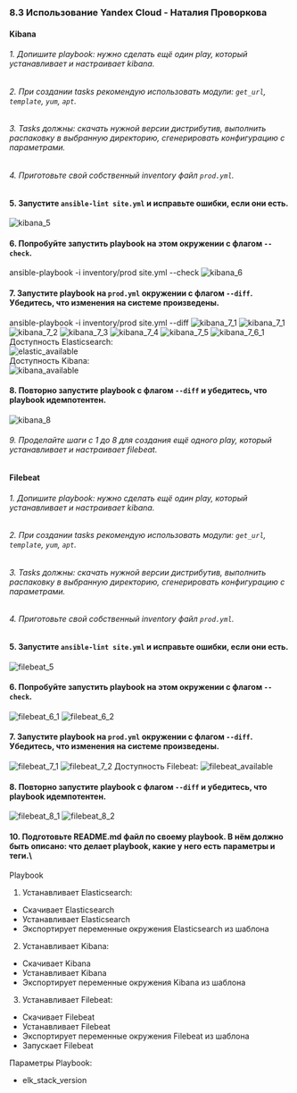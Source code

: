 ### 8.3 Использование Yandex Cloud - Наталия Проворкова
#### Kibana
###### 1. Допишите playbook: нужно сделать ещё один play, который устанавливает и настраивает kibana.
###### 2. При создании tasks рекомендую использовать модули: `get_url`, `template`, `yum`, `apt`.
###### 3. Tasks должны: скачать нужной версии дистрибутив, выполнить распаковку в выбранную директорию, сгенерировать конфигурацию с параметрами.
###### 4. Приготовьте свой собственный inventory файл `prod.yml`.
#### 5. Запустите `ansible-lint site.yml` и исправьте ошибки, если они есть.
![kibana_5](imgs/kibana_5.png)
#### 6. Попробуйте запустить playbook на этом окружении с флагом `--check`.
ansible-playbook -i inventory/prod site.yml --check
![kibana_6](imgs/kibana_6.png)
#### 7. Запустите playbook на `prod.yml` окружении с флагом `--diff`. Убедитесь, что изменения на системе произведены.
ansible-playbook -i inventory/prod site.yml --diff
![kibana_7_1](imgs/kibana_7_0.png)
![kibana_7_1](imgs/kibana_7_1.png)
![kibana_7_2](imgs/kibana_7_2.png)
![kibana_7_3](imgs/kibana_7_3.png)
![kibana_7_4](imgs/kibana_7_4.png)
![kibana_7_5](imgs/kibana_7_5.png)
![kibana_7_6_1](imgs/kibana_7_6_1.png)
<br>Доступность Elasticsearch:<br>
![elastic_available](imgs/elastic_available.png)
<br>Доступность Kibana: <br>
![kibana_available](imgs/kibana_available.png)
#### 8. Повторно запустите playbook с флагом `--diff` и убедитесь, что playbook идемпотентен.
![kibana_8](imgs/kibana_8.png)
###### 9. Проделайте шаги с 1 до 8 для создания ещё одного play, который устанавливает и настраивает filebeat.
#### Filebeat
###### 1. Допишите playbook: нужно сделать ещё один play, который устанавливает и настраивает kibana.
###### 2. При создании tasks рекомендую использовать модули: `get_url`, `template`, `yum`, `apt`.
###### 3. Tasks должны: скачать нужной версии дистрибутив, выполнить распаковку в выбранную директорию, сгенерировать конфигурацию с параметрами.
###### 4. Приготовьте свой собственный inventory файл `prod.yml`.
#### 5. Запустите `ansible-lint site.yml` и исправьте ошибки, если они есть.
![filebeat_5](imgs/filebeat_5.png)
#### 6. Попробуйте запустить playbook на этом окружении с флагом `--check`.
![filebeat_6_1](imgs/filebeat_6_1.png)
![filebeat_6_2](imgs/filebeat_6_2.png)
#### 7. Запустите playbook на `prod.yml` окружении с флагом `--diff`. Убедитесь, что изменения на системе произведены.
![filebeat_7_1](imgs/filebeat_6_1.png)
![filebeat_7_2](imgs/filebeat_6_2.png)
Доступность Filebeat:
![filebeat_available](imgs/filebeat_available.png)
#### 8. Повторно запустите playbook с флагом `--diff` и убедитесь, что playbook идемпотентен.
![filebeat_8_1](imgs/filebeat_8_1.png)
![filebeat_8_2](imgs/filebeat_8_2.png)
#### 10. Подготовьте README.md файл по своему playbook. В нём должно быть описано: что делает playbook, какие у него есть параметры и теги.\
Playbook
1. Устанавливает Elasticsearch:
* Скачивает Elasticsearch
* Устанавливает Elasticsearch
* Экспортирует переменные окружения Elasticsearch из шаблона
2. Устанавливает Kibana:
* Скачивает Kibana
* Устанавливает Kibana
* Экспортирует переменные окружения Kibana из шаблона
3. Устанавливает Filebeat:
* Скачивает Filebeat
* Устанавливает Filebeat
* Экспортирует переменные окружения Filebeat из шаблона
* Запускает Filebeat

Параметры Playbook:
* elk_stack_version